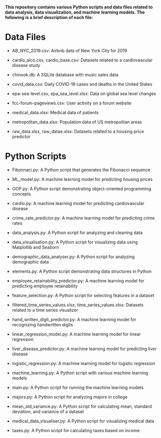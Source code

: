 **This repository contains various Python scripts and data files related to data analysis, data visualization, and machine learning models. The following is a brief description of each file:**

# Data Files
* AB_NYC_2019.csv: Airbnb data of New York City for 2019

* cardio_alco.csv, cardio_base.csv: Datasets related to a cardiovascular disease study

* chinook.db: A SQLite database with music sales data

* covid_data.csv: Daily COVID-19 cases and deaths in the United States

* epa-sea-level.csv, epa_sea_level.xlsx: Data on global sea level changes

* fcc-forum-pageviews.csv: User activity on a forum website

* medical_data.xlsx: Medical data of patients

* metropolitan_data.xlsx: Population data of US metropolitan areas

* raw_data.xlsx, raw_datae.xlsx: Datasets related to a housing price predictor


# Python Scripts
* Fibonnaci.py: A Python script that generates the Fibonacci sequence

* ML_model.py: A machine learning model for predicting housing prices

* OOP.py: A Python script demonstrating object-oriented programming concepts

* cardio.py: A machine learning model for predicting cardiovascular disease

* crime_rate_predictor.py: A machine learning model for predicting crime rates

* data_analysis.py: A Python script for analyzing and cleaning data

* data_visualisation.py: A Python script for visualizing data using Matplotlib and Seaborn

* demographic_data_analyser.py: A Python script for analyzing demographic data

* elements.py: A Python script demonstrating data structures in Python

* employee_retainability_predictor.py: A machine learning model for predicting employee retainability

* feature_selection.py: A Python script for selecting features in a dataset

* filtered_time_series_values.xlsx, time_series_values.xlsx: Datasets related to a time series visualizer

* hand_written_digit_predictor.py: A machine learning model for recognizing handwritten digits

* linear_regression_model.py: A machine learning model for linear regression

* liver_disease_predictor.py: A machine learning model for predicting liver disease

* logistic_regression.py: A machine learning model for logistic regression

* machine_learning.py: A Python script with various machine learning models

* main.py: A Python script for running the machine learning models

* majors.py: A Python script for analyzing majors in college

* mean_std_variance.py: A Python script for calculating mean, standard deviation, and variance of a dataset

* medical_data_visualiser.py: A Python script for visualizing medical data

* taxes.py: A Python script for calculating taxes based on income
